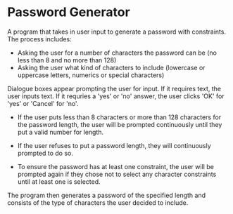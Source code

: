 # Password Generator

A program that takes in user input to generate a password with constraints.
The process includes:

* Asking the user for a number of characters the password can be (no less than 8 and no more than 128)
* Asking the user what kind of characters to include (lowercase or uppercase letters, numerics or special characters)

Dialogue boxes appear prompting the user for input. If it requires text, the user inputs text. If it requries a 'yes' or 'no' answer, the user clicks 'OK' for 'yes' or 'Cancel' for 'no'.

* If the user puts less than 8 characters or more than 128 characters for the password length, the user will be prompted continuously until they put a valid number for length.

* If the user refuses to put a password length, they will continuously prompted to do so.

* To ensure the password has at least one constraint, the user will be prompted again if they chose not to select any character constraints until at least one is selected.

The program then generates a password of the specified length and consists of the type of characters the user decided to include. 